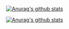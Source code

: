 [![Anurag's github stats](https://github-readme-stats.vercel.app/api?username=s4na&hide_border=true)](https://github.com/anuraghazra/github-readme-stats)

[![Anurag's github stats](https://github-readme-stats.nzws.vercel.app/api/top-langs/?username=s4na&hide_border=true&layout=compact)](https://github.com/anuraghazra/github-readme-stats)
